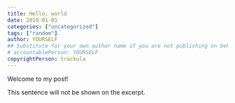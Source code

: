 ```yaml
---
title: Hello, world
date: 2019-01-01
categories: ["uncategorized"]
tags: ["random"]
author: YOURSELF
## Substitute for your own author name if you are not publishing on behalf of Trackula
# accountablePerson: YOURSELF
copyrightPerson: trackula
---
```


Welcome to my post!

<!--more-->

This sentence will not be shown on the excerpt.
